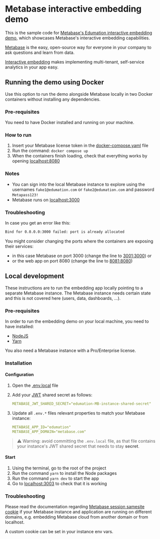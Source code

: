 # Metabase interactive embedding demo

This is the sample code for [Metabase's Edumation interactive embedding demo](https://www.metabase.com/embedding-demo), which showcases Metabase's interactive embedding capabilities.

[Metabase](https://www.metabase.com/) is the easy, open-source way for everyone in your company to ask questions and learn from data.

[Interactive embedding](https://www.metabase.com/docs/master/embedding/interactive-embedding) makes implementing multi-tenant, self-service analytics in your app easy.

## Running the demo using Docker

Use this option to run the demo alongside Metabase locally in two Docker containers without installing any dependencies.

### Pre-requisites

You need to have Docker installed and running on your machine.

### How to run

1. Insert your Metabase license token in the [docker-compose.yaml](https://github.com/metabase/embedding-demo/blob/master/docker-compose.yaml#L17) file
2. Run the command: `docker compose up`
3. When the containers finish loading, check that everything works by opening [localhost:8080](http://localhost:8080)

### Notes

- You can sign into the local Metabase instance to explore using the usernames `fake1@edumation.com` or `fake2@edumation.com` and password `Metapass123!`
- Metabase runs on [localhost:3000](http://localhost:3000)

### Troubleshooting

In case you get an error like this:

```bash
Bind for 0.0.0.0:3000 failed: port is already allocated
```

You might consider changing the ports where the containers are exposing their services:
* in this case Metabase on port 3000 (change the line to [3001:3000](https://github.com/metabase/embedding-demo/blob/master/docker-compose.yaml#L11)) or
* or the web app on port 8080 (change the line to [8081:8080](https://github.com/metabase/embedding-demo/blob/master/docker-compose.yaml#L49))

## Local development

These instructions are to run the embedding app locally pointing to a separate Metabase instance. The Metabase instance needs certain state and this is not covered here (users, data, dashboards, ...).

### Pre-requisites

In order to run the embedding demo on your local machine, you need to have installed:

- [NodeJS](https://nodejs.org/en/)
- [Yarn](https://yarnpkg.com/)

You also need a Metabase instance with a Pro/Enterprise license.

### Installation

#### Configuration

1. Open the [.env.local](https://github.com/metabase/edumation-embedding-demo/blob/master/.env.local) file
2. Add your [JWT](https://www.metabase.com/glossary/jwt) shared secret as follows:

    ```yaml
    METABASE_JWT_SHARED_SECRET="edumation-MB-instance-shared-secret"
    ```

3. Update all `.env.*` files relevant properties to match your Metabase instance:

    ```yaml
    METABASE_APP_ID="edumation"
    METABASE_APP_DOMAIN="metabase.com"
    ```

> ⚠️ Warning: avoid committing the `.env.local` file, as that file contains your instance's JWT shared secret that needs to stay **secret**.

#### Start

1. Using the terminal, go to the root of the project
2. Run the command ```yarn``` to install the Node packages
3. Run the command ```yarn dev``` to start the app
4. Go to [localhost:3003](http://localhost:3003) to check that it is working

### Troubleshooting

Please read the documentation regarding [Metabase session samesite cookie](https://www.metabase.com/docs/latest/configuring-metabase/environment-variables#mb_session_cookie_samesite) if your Metabase instance and application are running on different domains, e.g. embedding Metabase cloud from another domain or from localhost.

A custom cookie can be set in your instance env vars.
